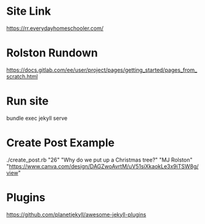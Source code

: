 # Site Link
https://rr.everydayhomeschooler.com/

# Rolston Rundown
https://docs.gitlab.com/ee/user/project/pages/getting_started/pages_from_scratch.html


# Run site
bundle exec jekyll serve

# Create Post Example
./create_post.rb "26" "Why do we put up a Christmas tree?" "MJ Rolston" "https://www.canva.com/design/DAGZwoAvrtM/uV51siXkaokLe3x9iTSW8g/view"

# Plugins
https://github.com/planetjekyll/awesome-jekyll-plugins